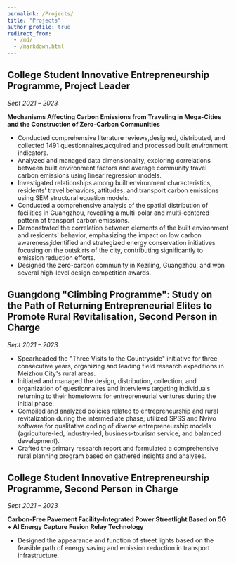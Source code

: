 ```yaml
---
permalink: /Projects/
title: "Projects"
author_profile: true
redirect_from: 
  - /md/
  - /markdown.html
---
```



## College Student Innovative Entrepreneurship Programme, Project Leader
*Sept 2021 – 2023*

**Mechanisms Affecting Carbon Emissions from Traveling in Mega-Cities and the Construction of Zero-Carbon Communities**

- Conducted comprehensive literature reviews,designed, distributed, and collected 1491 questionnaires,acquired and
  processed built environment indicators.
- Analyzed and managed data dimensionality, exploring correlations between built environment factors and average
  community travel carbon emissions using linear regression models.
- Investigated relationships among built environment characteristics, residents' travel behaviors, attitudes, and transport carbon
  emissions using SEM structural equation models.
- Conducted a comprehensive analysis of the spatial distribution of facilities in Guangzhou, revealing a multi-polar and multi-centered
  pattern of transport carbon emissions.
- Demonstrated the correlation between elements of the built environment and residents' behavior, emphasizing the impact on
  low carbon awareness;identified and strategized energy conservation initiatives focusing on the outskirts of the city,
  contributing significantly to emission reduction efforts.
- Designed the zero-carbon community in Keziling, Guangzhou, and won several high-level design competition awards.

## Guangdong "Climbing Programme": Study on the Path of Returning Entrepreneurial Elites to Promote Rural Revitalisation, Second Person in Charge
*Sept 2021 – 2023*

- Spearheaded the "Three Visits to the Countryside" initiative for three consecutive years, organizing and leading field research
  expeditions in Meizhou City's rural areas.
- Initiated and managed the design, distribution, collection, and organization of questionnaires and interviews targeting
  individuals returning to their hometowns for entrepreneurial ventures during the initial phase.
- Compiled and analyzed policies related to entrepreneurship and rural revitalization during the intermediate phase;
  utilized SPSS and Nvivo software for qualitative coding of diverse entrepreneurship models (agriculture-led, industry-led,
  business-tourism service, and balanced development).
- Crafted the primary research report and formulated a comprehensive rural planning program based on gathered insights
  and analyses.

## College Student Innovative Entrepreneurship Programme, Second Person in Charge
*Sept 2021 – 2023*

**Carbon-Free Pavement Facility-Integrated Power Streetlight Based on 5G + AI Energy Capture Fusion Relay Technology**

- Designed the appearance and function of street lights based on the feasible path of energy saving
  and emission reduction in transport infrastructure.


